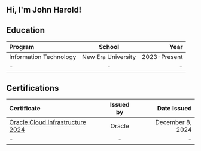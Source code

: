 ## Hi, I'm John Harold! 
## Education
| Program | School | Year |
| :---         |     :---:      |          ---: |
| Information Technology   | New Era University     | 2023-Present    |
| -     | -       | -      |
## Certifications
| Certificate | Issued by | Date Issued |
| :---         |     :---:      |          ---: |
|  [Oracle Cloud Infrastructure 2024](https://catalog-education.oracle.com/ords/certview/sharebadge?id=FBB890D2F60A1F812EDC260473A37FFD9F49ABF93D042C1B2EE350BCC45BEFC1&fbclid=IwY2xjawHCklFleHRuA2FlbQIxMQABHcf-dKtI0f-est9rhESx4ZKtzwGi01e6qqOQXLAWN_xbNjNWSdiZYX-fQg_aem_5UHiJyGpVSM2iZeqpgS-qw)  |  Oracle    | December 8, 2024    |
| -    | -       | -      |

<!--
**JohnHarold-Parado/JohnHarold-Parado** is a ✨ _special_ ✨ repository because its `README.md` (this file) appears on your GitHub profile.

Here are some ideas to get you started:

- 🔭 I’m currently working on ...
- 🌱 I’m currently learning ...
- 👯 I’m looking to collaborate on ...
- 🤔 I’m looking for help with ...
- 💬 Ask me about ...
- 📫 How to reach me: ...
- 😄 Pronouns: ...
- ⚡ Fun fact: ...
-->
